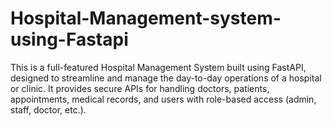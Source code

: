 # Hospital-Management-system-using-Fastapi
This is a full-featured Hospital Management System built using FastAPI, designed to streamline and manage the day-to-day operations of a hospital or clinic. It provides secure APIs for handling doctors, patients, appointments, medical records, and users with role-based access (admin, staff, doctor, etc.).
